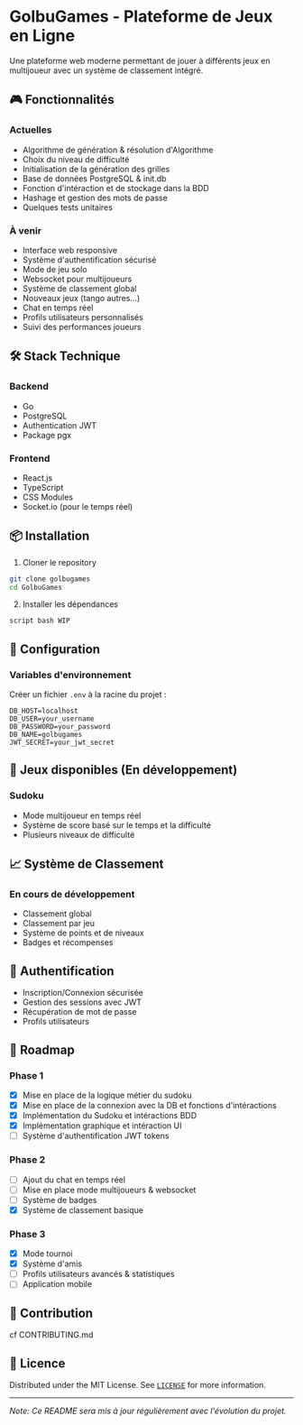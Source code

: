 # GolbuGames - Plateforme de Jeux en Ligne

Une plateforme web moderne permettant de jouer à différents jeux en multijoueur avec un système de classement intégré.

## 🎮 Fonctionnalités

### Actuelles
- Algorithme de génération & résolution d'Algorithme
- Choix du niveau de difficulté
- Initialisation de la génération des grilles
- Base de données PostgreSQL & init.db
- Fonction d'intéraction et de stockage dans la BDD
- Hashage et gestion des mots de passe
- Quelques tests unitaires

### À venir
- Interface web responsive
- Système d'authentification sécurisé
- Mode de jeu solo
- Websocket pour multijoueurs
- Système de classement global
- Nouveaux jeux (tango autres...)
- Chat en temps réel
- Profils utilisateurs personnalisés
- Suivi des performances joueurs

## 🛠 Stack Technique

### Backend
- Go
- PostgreSQL
- Authentication JWT
- Package pgx

### Frontend
- React.js
- TypeScript
- CSS Modules
- Socket.io (pour le temps réel)

## 📦 Installation

1. Cloner le repository
```bash
git clone golbugames
cd GolbuGames
```

2. Installer les dépendances 
```bash
script bash WIP
```

## 🔧 Configuration

### Variables d'environnement
Créer un fichier `.env` à la racine du projet :
```env
DB_HOST=localhost
DB_USER=your_username
DB_PASSWORD=your_password
DB_NAME=golbugames
JWT_SECRET=your_jwt_secret
```

## 🎲 Jeux disponibles (En développement)

### Sudoku
- Mode multijoueur en temps réel
- Système de score basé sur le temps et la difficulté
- Plusieurs niveaux de difficulté

## 📈 Système de Classement

### En cours de développement
- Classement global
- Classement par jeu
- Système de points et de niveaux
- Badges et récompenses

## 🔐 Authentification

- Inscription/Connexion sécurisée
- Gestion des sessions avec JWT
- Récupération de mot de passe
- Profils utilisateurs

## 🚀 Roadmap

### Phase 1
- [x] Mise en place de la logique métier du sudoku
- [x] Mise en place de la connexion avec la DB et fonctions d'intéractions
- [x] Implémentation du Sudoku et intéractions BDD 
- [x] Implémentation graphique et intéraction UI
- [ ] Système d'authentification JWT tokens
      
### Phase 2
- [ ] Ajout du chat en temps réel
- [ ] Mise en place mode multijoueurs & websocket
- [ ] Système de badges
- [x] Système de classement basique

### Phase 3
- [x] Mode tournoi
- [x] Système d'amis
- [ ] Profils utilisateurs avancés & statistiques
- [ ] Application mobile

## 👥 Contribution

cf CONTRIBUTING.md

## 📝 Licence

Distributed under the MIT License. See [`LICENSE`](LICENSE) for more information.

---

*Note: Ce README sera mis à jour régulièrement avec l'évolution du projet.*

